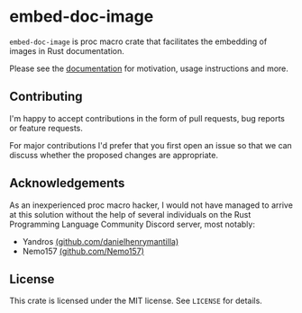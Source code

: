 # embed-doc-image

`embed-doc-image` is proc macro crate that facilitates the embedding of images in Rust documentation.

Please see the [documentation](https://docs.rs/embed-doc-image) for motivation, usage instructions and more.

## Contributing
I'm happy to accept contributions in the form of pull requests, bug reports or feature requests.

For major contributions I'd prefer that you first open an issue so that we can
discuss whether the proposed changes are appropriate.

## Acknowledgements

As an inexperienced proc macro hacker, I would not have managed to arrive at this
solution without the help of several individuals on the Rust Programming Language Community
Discord server, most notably:

- Yandros [(github.com/danielhenrymantilla)](https://github.com/danielhenrymantilla)
- Nemo157 [(github.com/Nemo157)](https://github.com/Nemo157)

## License

This crate is licensed under the MIT license. See `LICENSE` for details.
